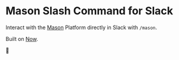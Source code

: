 # Mason Slash Command for Slack

Interact with the [Mason](https://bymason.com/) Platform directly in Slack with `/mason`.

Built on [Now](https://zeit.co/docs).

:rocket:
